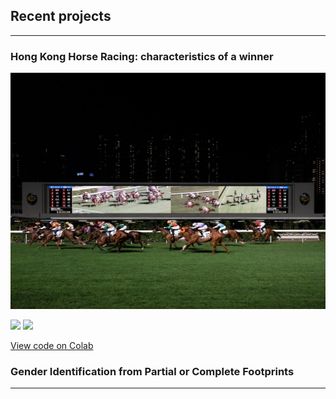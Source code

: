 ## Recent projects

---

### Hong Kong Horse Racing: characteristics of a winner

<img src="images/horse_racing.jpg?raw=true"/>

[![](https://img.shields.io/badge/Python-white?logo=Python)](#) [![](https://img.shields.io/badge/Jupyter-white?logo=Jupyter)](#)

[View code on Colab](https://colab.research.google.com/drive/1qY1qgiy4GcLNB5R29wM7hUa08ne0hVXB?usp=sharing)

### Gender Identification from Partial or Complete Footprints

---
